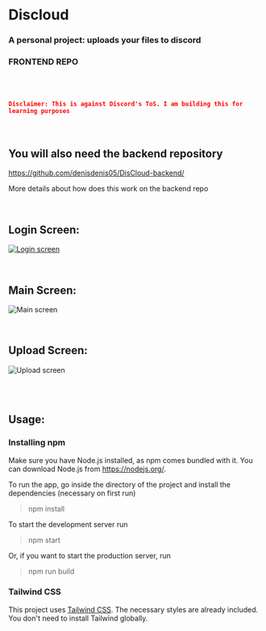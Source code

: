 # Discloud
### A personal project: uploads your files to discord
### FRONTEND REPO
<br>

#### <code style="color : red"> Disclaimer: This is against Discord's ToS. I am building this for learning purposes </code>

<br>

## You will also need the backend repository
https://github.com/denisdenis05/DisCloud-backend/

More details about how does this work on the backend repo

<br>

## Login Screen:
[![Login screen](https://imgur.com/HX367ro.png)]()

<br>

## Main Screen:
![Main screen](https://imgur.com/JvV79HU.png)

<br>

## Upload Screen:
![Upload screen](https://imgur.com/uGyyEQH.png)

<br>
<br>

## Usage:

### Installing npm
Make sure you have Node.js installed, as npm comes bundled with it. You can download Node.js from https://nodejs.org/.

To run the app, go inside the directory of the project and install the dependencies (necessary on first run)

> npm install

To start the development server run
> npm start

Or, if you want to start the production server, run
> npm run build

### Tailwind CSS

This project uses [Tailwind CSS](https://tailwindcss.com/). The necessary styles are already included. You don't need to install Tailwind globally.
